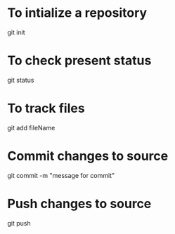 # To intialize a repository
git init
# To check present status
git status
# To track files
git add fileName
# Commit changes to source
git commit -m "message for commit"
# Push changes to source
git push